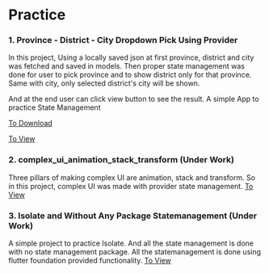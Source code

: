 # Practice
### 1. Province - District - City Dropdown Pick Using Provider
In this project, Using a locally saved json at first province, district and city was fetched and saved in models.
Then proper state management was done for user to pick province and to show district only for that province. 
Same with city, only selected district's city will be shown. 

And at the end user can click view button to see the result. 
A simple App to practice State Management

[To Download](https://github.com/AradhyaNepal/InterviewPractice/releases/tag/Practice-1)

[To View](Province%20District%20City%20Dropdown)

### 2. complex_ui_animation_stack_transform (Under Work)

Three pillars of making complex UI are animation, stack and transform. So in this project, complex UI was made with provider state management.
[To View](Complex%20UI%20Stack%20Animation%20Transform)

### 3. Isolate and Without Any Package Statemanagement (Under Work)
A simple project to practice Isolate. And all the state management is done with no state management package. All the statemanagement is done using flutter foundation provided functionality.
[To View](Isolate%20With%20No%20Stmg%20Package)

